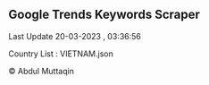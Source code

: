

## Google Trends Keywords Scraper 
 
Last Update 20-03-2023 , 03:36:56

Country List :
VIETNAM.json



© Abdul Muttaqin 
